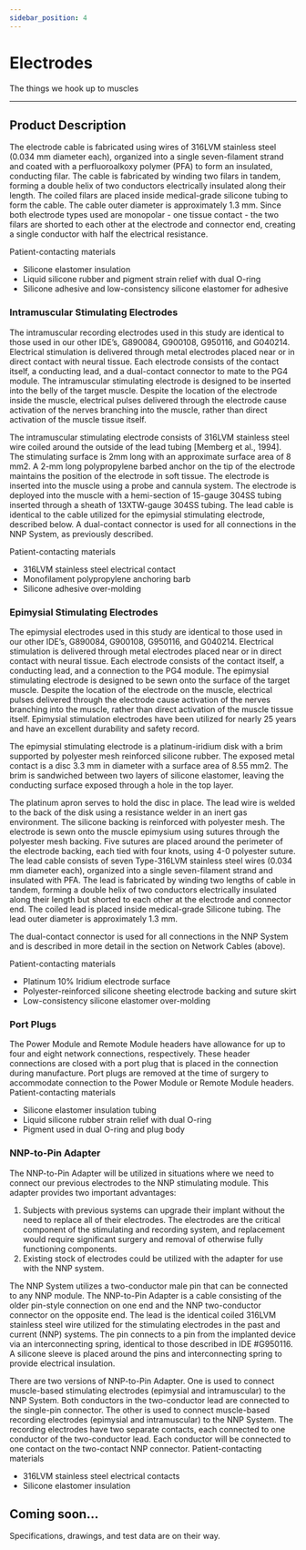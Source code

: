 ```yaml
---
sidebar_position: 4
---
```


# Electrodes

The things we hook up to muscles

---

## Product Description

The electrode cable is fabricated using wires of 316LVM stainless steel (0.034 mm diameter 
each), organized into a single seven-filament strand and coated with a perfluoroalkoxy 
polymer (PFA) to form an insulated, conducting filar. The cable is fabricated by winding 
two filars in tandem, forming a double helix of two conductors electrically insulated along 
their length. The coiled filars are placed inside medical-grade silicone tubing to form the 
cable. The cable outer diameter is approximately 1.3 mm. Since both electrode types used 
are monopolar - one tissue contact - the two filars are shorted to each other at the electrode 
and connector end, creating a single conductor with half the electrical resistance.

Patient-contacting materials
- Silicone elastomer insulation
- Liquid silicone rubber and pigment strain relief with dual O-ring
- Silicone adhesive and low-consistency silicone elastomer for adhesive

### Intramuscular Stimulating Electrodes

The intramuscular recording electrodes used in this study are identical to those used in our 
other IDE’s, G890084, G900108, G950116, and G040214. Electrical stimulation is delivered 
through metal electrodes placed near or in direct contact with neural tissue. Each electrode 
consists of the contact itself, a conducting lead, and a dual-contact connector to mate to the 
PG4 module. The intramuscular stimulating electrode is designed to be inserted into the 
belly of the target muscle. Despite the location of the electrode inside the muscle, electrical 
pulses delivered through the electrode cause activation of the nerves branching into the 
muscle, rather than direct activation of the muscle tissue itself.

The intramuscular stimulating electrode consists of 316LVM stainless steel wire coiled 
around the outside of the lead tubing [Memberg et al., 1994]. The stimulating surface is 
2mm long with an approximate surface area of 8 mm2. A 2-mm long polypropylene barbed 
anchor on the tip of the electrode maintains the position of the electrode in soft tissue. The 
electrode is inserted into the muscle using a probe and cannula system. The electrode is 
deployed into the muscle with a hemi-section of 15-gauge 304SS tubing inserted through a 
sheath of 13XTW-gauge 304SS tubing.
The lead cable is identical to the cable utilized for the epimysial stimulating electrode, 
described below. A dual-contact connector is used for all connections in the NNP System, as 
previously described.

Patient-contacting materials
- 316LVM stainless steel electrical contact
- Monofilament polypropylene anchoring barb
- Silicone adhesive over-molding

### Epimysial Stimulating Electrodes

The epimysial electrodes used in this study are identical to those used in our other IDE’s, 
G890084, G900108, G950116, and G040214. Electrical stimulation is delivered through 
metal electrodes placed near or in direct contact with neural tissue. Each electrode consists 
of the contact itself, a conducting lead, and a connection to the PG4 module. The epimysial 
stimulating electrode is designed to be sewn onto the surface of the target muscle. Despite 
the location of the electrode on the muscle, electrical pulses delivered through the electrode 
cause activation of the nerves branching into the muscle, rather than direct activation of the 
muscle tissue itself. Epimysial stimulation electrodes have been utilized for nearly 25 years 
and have an excellent durability and safety record.

The epimysial stimulating electrode is a platinum-iridium disk with a brim supported by 
polyester mesh reinforced silicone rubber. The exposed metal contact is a disc 3.3 mm in 
diameter with a surface area of 8.55 mm2. The brim is sandwiched between two layers of silicone elastomer, leaving the conducting surface exposed through a hole in the top layer. 

The platinum apron serves to hold the disc in place. The lead wire is welded to the back of 
the disk using a resistance welder in an inert gas environment. The silicone backing is 
reinforced with polyester mesh. The electrode is sewn onto the muscle epimysium using 
sutures through the polyester mesh backing. Five sutures are placed around the perimeter 
of the electrode backing, each tied with four knots, using 4-0 polyester suture. 
The lead cable consists of seven Type-316LVM stainless steel wires (0.034 mm diameter 
each), organized into a single seven-filament strand and insulated with PFA. The lead is 
fabricated by winding two lengths of cable in tandem, forming a double helix of two 
conductors electrically insulated along their length but shorted to each other at the 
electrode and connector end. The coiled lead is placed inside medical-grade Silicone tubing. 
The lead outer diameter is approximately 1.3 mm.

The dual-contact connector is used for all connections in the NNP System and is described 
in more detail in the section on Network Cables (above).

Patient-contacting materials
- Platinum 10% Iridium electrode surface
- Polyester-reinforced silicone sheeting electrode backing and suture skirt
- Low-consistency silicone elastomer over-molding

### Port Plugs

The Power Module and Remote Module headers have allowance for up to four and eight 
network connections, respectively. These header connections are closed with a port plug 
that is placed in the connection during manufacture. Port plugs are removed at the time of 
surgery to accommodate connection to the Power Module or Remote Module headers.
Patient-contacting materials
- Silicone elastomer insulation tubing
- Liquid silicone rubber strain relief with dual O-ring
- Pigment used in dual O-ring and plug body

### NNP-to-Pin Adapter

The NNP-to-Pin Adapter will be utilized in situations where we need to connect our 
previous electrodes to the NNP stimulating module. This adapter provides two important 
advantages:

1. Subjects with previous systems can upgrade their implant without the need to 
replace all of their electrodes. The electrodes are the critical component of the 
stimulating and recording system, and replacement would require significant 
surgery and removal of otherwise fully functioning components.
2. Existing stock of electrodes could be utilized with the adapter for use with the NNP 
system.

The NNP System utilizes a two-conductor male pin that can be connected to any NNP 
module. The NNP-to-Pin Adapter is a cable consisting of the older pin-style connection on 
one end and the NNP two-conductor connector on the opposite end. The lead is the 
identical coiled 316LVM stainless steel wire utilized for the stimulating electrodes in the 
past and current (NNP) systems. The pin connects to a pin from the implanted device via 
an interconnecting spring, identical to those described in IDE #G950116. A silicone sleeve 
is placed around the pins and interconnecting spring to provide electrical insulation. 
 
There are two versions of NNP-to-Pin Adapter. One is used to connect muscle-based 
stimulating electrodes (epimysial and intramuscular) to the NNP System. Both conductors 
in the two-conductor lead are connected to the single-pin connector. The other is used to
connect muscle-based recording electrodes (epimysial and intramuscular) to the NNP 
System. The recording electrodes have two separate contacts, each connected to one 
conductor of the two-conductor lead. Each conductor will be connected to one contact on
the two-contact NNP connector.
Patient-contacting materials
- 316LVM stainless steel electrical contacts
- Silicone elastomer insulation


## Coming soon...

Specifications, drawings, and test data are on their way.